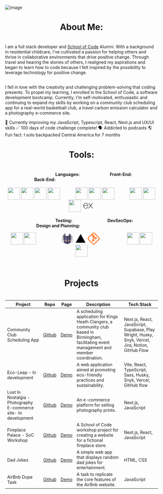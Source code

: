 ![image](https://github.com/KelseyBaker262/KelseyBaker262/assets/149110361/f0673f9e-f263-42e2-92b6-7360916c928f)

<h1 align="center">About Me:<h1/>
    
#####

I am a full stack developer and <a href="https://www.schoolofcode.co.uk/">School of Code</a> Alumni. With a background in residential childcare, I’ve cultivated a passion for helping others and thrive in collaborative environments that drive positive change. Through travel and hearing the stories of others, I realigned my aspirations and began to learn how to code
because I felt inspired by the possibility to leverage technology for positive change. 

<br>I fell in love with the creativity and challenging problem-solving that coding presents. To propel my learning, I enrolled in the School of Code, a software development bootcamp. Currently, I'm self-motivated, enthusiastic and continuing to expand my skills by working on a community club scheduling app for a real-world basketball club, a travel carbon emission calculator and a photography e-commerce site.

 🧠 Currently improving my JavaScript, Typescript, React, Next.js and UX/UI skills
 ✅ 100 days of code challenge complete!
 🗣️ Addicted to podcasts
 🌎 Fun fact: I solo backpacked Central America for 7 months

<h1 align="center">Tools:<h1/>

<h4>&nbsp;&nbsp;&nbsp;&nbsp;&nbsp;&nbsp;&nbsp;&nbsp;&nbsp;&nbsp;&nbsp;&nbsp;&nbsp;&nbsp;&nbsp;&nbsp;&nbsp;&nbsp;&nbsp;&nbsp;&nbsp;&nbsp;&nbsp;&nbsp;&nbsp;&nbsp;&nbsp;&nbsp;&nbsp;&nbsp;&nbsp;&nbsp;&nbsp;&nbsp;&nbsp;&nbsp;&nbsp;&nbsp;&nbsp;&nbsp;&nbsp;&nbsp;&nbsp;&nbsp;&nbsp;&nbsp;&nbsp;&nbsp;&nbsp; Languages: &nbsp;&nbsp;&nbsp;&nbsp;&nbsp;&nbsp;&nbsp;&nbsp;&nbsp;&nbsp;&nbsp;&nbsp;&nbsp;&nbsp;&nbsp;&nbsp;&nbsp;&nbsp;&nbsp;&nbsp;&nbsp;&nbsp;&nbsp;&nbsp;&nbsp;&nbsp;&nbsp;&nbsp; Front-End: &nbsp;&nbsp;&nbsp;&nbsp;&nbsp;&nbsp;&nbsp;&nbsp;&nbsp;&nbsp;&nbsp;&nbsp;&nbsp;&nbsp;&nbsp;&nbsp;&nbsp;&nbsp;&nbsp;&nbsp;&nbsp;&nbsp;&nbsp;&nbsp;&nbsp;&nbsp;&nbsp;&nbsp; Back-End:</h4>
<p align="center">
    <img align="center" width="40" height="40" src="https://cdn.jsdelivr.net/gh/devicons/devicon@latest/icons/html5/html5-original.svg" />
    <img align="center" width="40" height="40" src="https://cdn.jsdelivr.net/gh/devicons/devicon@latest/icons/css3/css3-original.svg" />
    <img align="center" width="40" height="40" src="https://cdn.jsdelivr.net/gh/devicons/devicon@latest/icons/javascript/javascript-original.svg" />
    <img align="center" width="40" height="40" src="https://cdn.jsdelivr.net/gh/devicons/devicon@latest/icons/typescript/typescript-original.svg" />&nbsp;&nbsp;&nbsp;&nbsp;&nbsp;&nbsp;&nbsp;&nbsp;&nbsp;&nbsp;&nbsp;&nbsp;
    <img align="center" width="40" height="40" src="https://cdn.jsdelivr.net/gh/devicons/devicon@latest/icons/react/react-original.svg" />
    <img align="center" width="40" height="40" src="https://cdn.jsdelivr.net/gh/devicons/devicon@latest/icons/vitejs/vitejs-original.svg" />
    <img align="center" width="40" height="40" src="https://cdn.jsdelivr.net/gh/devicons/devicon@latest/icons/nextjs/nextjs-original.svg" />&nbsp;&nbsp;&nbsp;&nbsp;&nbsp;&nbsp;&nbsp;&nbsp;&nbsp;&nbsp;&nbsp;&nbsp;
    <img align="center" width="40" height="40" src="https://cdn.jsdelivr.net/gh/devicons/devicon@latest/icons/postgresql/postgresql-original.svg" />
    <img align="center" width="40" height="40" src="https://cdn.jsdelivr.net/gh/devicons/devicon@latest/icons/supabase/supabase-original.svg" />
    <img align="center" width="40" height="40" src="https://cdn.jsdelivr.net/gh/devicons/devicon@latest/icons/nodejs/nodejs-original-wordmark.svg" />
    <img align="center" width="40" height="40" src="https://raw.githubusercontent.com/moose-hub/moose-hub/main/svgs/express.svg" />
</p>
<h4>&nbsp;&nbsp;&nbsp;&nbsp;&nbsp;&nbsp;&nbsp;&nbsp;&nbsp;&nbsp;&nbsp;&nbsp;&nbsp;&nbsp;&nbsp;&nbsp;&nbsp;&nbsp;&nbsp;&nbsp;&nbsp;&nbsp;&nbsp;&nbsp;&nbsp;&nbsp;&nbsp;&nbsp;&nbsp;&nbsp;&nbsp;&nbsp;&nbsp;&nbsp;&nbsp;&nbsp;&nbsp;&nbsp;&nbsp;&nbsp;&nbsp;&nbsp;&nbsp;&nbsp;&nbsp;&nbsp;&nbsp;&nbsp;&nbsp;&nbsp;Testing: &nbsp;&nbsp;&nbsp;&nbsp;&nbsp;&nbsp;&nbsp;&nbsp;&nbsp;&nbsp;&nbsp;&nbsp;&nbsp;&nbsp;&nbsp;&nbsp;&nbsp;&nbsp;&nbsp;&nbsp;&nbsp;&nbsp;&nbsp;&nbsp;&nbsp;&nbsp;&nbsp;&nbsp;&nbsp;&nbsp;&nbsp;&nbsp;&nbsp; DevSecOps: &nbsp;&nbsp;&nbsp;&nbsp;&nbsp;&nbsp;&nbsp;&nbsp;&nbsp;&nbsp;&nbsp;&nbsp;&nbsp;&nbsp;&nbsp;&nbsp;&nbsp;&nbsp;&nbsp;&nbsp;&nbsp;&nbsp;&nbsp;&nbsp;&nbsp;&nbsp;&nbsp;&nbsp;&nbsp;&nbsp; Design and Planning:
<p align="center">
    <img align="center" width="40" height="40" src="https://cdn.jsdelivr.net/gh/devicons/devicon@latest/icons/vitest/vitest-original.svg" />
    <img align="center" width="40" height="40" src="https://cdn.jsdelivr.net/gh/devicons/devicon@latest/icons/playwright/playwright-original.svg" />&nbsp;&nbsp;&nbsp;&nbsp;&nbsp;&nbsp;&nbsp;&nbsp;&nbsp;&nbsp;&nbsp;&nbsp;&nbsp;&nbsp;&nbsp;&nbsp;&nbsp;&nbsp;&nbsp;&nbsp;&nbsp;&nbsp;&nbsp;&nbsp;
    <img align="center" width="40" height="40" src="https://raw.githubusercontent.com/moose-hub/moose-hub/main/svgs/snyk.svg" />
    <img align="center" width="40" height="40" src="https://raw.githubusercontent.com/moose-hub/moose-hub/main/svgs/vercel.svg" />
    <img align="center" width="40" height="40" src="https://raw.githubusercontent.com/moose-hub/moose-hub/main/svgs/git.svg" />&nbsp;&nbsp;&nbsp;&nbsp;&nbsp;&nbsp;&nbsp;&nbsp;&nbsp;&nbsp;&nbsp;&nbsp;&nbsp;&nbsp;&nbsp;&nbsp;&nbsp;&nbsp;&nbsp;&nbsp;&nbsp;&nbsp;&nbsp;&nbsp;&nbsp;&nbsp;
    <img align="center" width="40" height="40" src="https://cdn.jsdelivr.net/gh/devicons/devicon@latest/icons/figma/figma-original.svg" />
    <img align="center" width="40" height="40" src="https://cdn.jsdelivr.net/gh/devicons/devicon@latest/icons/notion/notion-original.svg" />
    <img align="center" width="40" height="40" src="https://cdn.jsdelivr.net/gh/devicons/devicon/icons/jira/jira-original-wordmark.svg" />
</p>

<br>
<h1 align="center">Projects<h1/>

#####

| Project                                       | Repo                                                               | Page                                     | Description                                                                                        | Tech Stack                       |
| --------------------------------------------- | ------------------------------------------------------------------ | ---------------------------------------- | -------------------------------------------------------------------------------------------------- | -------------------------------- |
| Community Club Scheduling App | [Github](https://github.com/lazycloud0/khc.git)                     | [Demo](https://www.kingsheathclangers.me/) | A scheduling application for Kings Heath Clangers, a community club based in Birmingham, facilitating event management and member coordination. | Next.js, React, JavaScript, Supabase, Play Wright, Husky, Snyk, Vercel, Jira, Notion, GitHub Flow         |
| Eco-Leap - In development                     | [Github](https://github.com/KelseyBaker262/eco-leap.git)           | [Demo](https://eco-leap.vercel.app/)     | A web application aimed at promoting eco-friendly practices and sustainability.                     | Vite, React, TypeScript, Sass, Husky, Snyk, Vercel, GitHub flow                          |
| Lost In Nostalgia - Photography E-commerce site- In development | [Github](https://github.com/KelseyBaker262/photography-e-commerce-site.git) | [Demo]()                                 | An e-commerce platform for selling photography prints.                                    | Next.js, JavaScript |
| Fireplace Palace - SoC Workshop               | [Github](https://github.com/SchoolOfCode/bc16-w7d3-workshop-nextjs-boilerplate-week7-room15.git) | [Demo]()                                 | A School of Code workshop project for creating a website for a fictional fireplace store.                        | Next.js, React, JavaScript |
| Dad Jokes                                     | [Github](https://github.com/SchoolOfCode/bc16-w10-typescript-KelseyBaker262.git) | [Demo]()                                 | A simple web app that displays random dad jokes for entertainment.                                | HTML, CSS                        |
| AirBnb Dupe Task                              | [Github](https://github.com/KelseyBaker262/Airbnb-dupe-task.git)   | [Demo]()                                 | A task to replicate the core features of the AirBnb website.                                        | JavaScript                       |

